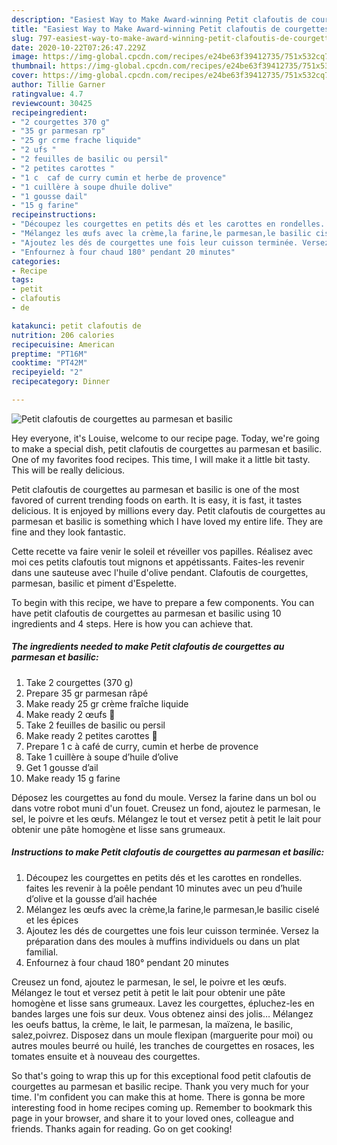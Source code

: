 ```yaml
---
description: "Easiest Way to Make Award-winning Petit clafoutis de courgettes au parmesan et basilic"
title: "Easiest Way to Make Award-winning Petit clafoutis de courgettes au parmesan et basilic"
slug: 797-easiest-way-to-make-award-winning-petit-clafoutis-de-courgettes-au-parmesan-et-basilic
date: 2020-10-22T07:26:47.229Z
image: https://img-global.cpcdn.com/recipes/e24be63f39412735/751x532cq70/petit-clafoutis-de-courgettes-au-parmesan-et-basilic-photo-principale-de-la-recette.jpg
thumbnail: https://img-global.cpcdn.com/recipes/e24be63f39412735/751x532cq70/petit-clafoutis-de-courgettes-au-parmesan-et-basilic-photo-principale-de-la-recette.jpg
cover: https://img-global.cpcdn.com/recipes/e24be63f39412735/751x532cq70/petit-clafoutis-de-courgettes-au-parmesan-et-basilic-photo-principale-de-la-recette.jpg
author: Tillie Garner
ratingvalue: 4.7
reviewcount: 30425
recipeingredient:
- "2 courgettes 370 g"
- "35 gr parmesan rp"
- "25 gr crme frache liquide"
- "2 ufs "
- "2 feuilles de basilic ou persil"
- "2 petites carottes "
- "1 c  caf de curry cumin et herbe de provence"
- "1 cuillère à soupe dhuile dolive"
- "1 gousse dail"
- "15 g farine"
recipeinstructions:
- "Découpez les courgettes en petits dés et les carottes en rondelles. faites les revenir à la poêle pendant 10 minutes avec un peu d’huile d’olive et la gousse d’ail hachée"
- "Mélangez les œufs avec la crème,la farine,le parmesan,le basilic ciselé et les épices"
- "Ajoutez les dés de courgettes une fois leur cuisson terminée. Versez la préparation dans des moules à muffins individuels ou dans un plat familial."
- "Enfournez à four chaud 180° pendant 20 minutes"
categories:
- Recipe
tags:
- petit
- clafoutis
- de

katakunci: petit clafoutis de 
nutrition: 206 calories
recipecuisine: American
preptime: "PT16M"
cooktime: "PT42M"
recipeyield: "2"
recipecategory: Dinner

---
```



![Petit clafoutis de courgettes au parmesan et basilic](https://img-global.cpcdn.com/recipes/e24be63f39412735/751x532cq70/petit-clafoutis-de-courgettes-au-parmesan-et-basilic-photo-principale-de-la-recette.jpg)

Hey everyone, it's Louise, welcome to our recipe page. Today, we're going to make a special dish, petit clafoutis de courgettes au parmesan et basilic. One of my favorites food recipes. This time, I will make it a little bit tasty. This will be really delicious.

Petit clafoutis de courgettes au parmesan et basilic is one of the most favored of current trending foods on earth. It is easy, it is fast, it tastes delicious. It is enjoyed by millions every day. Petit clafoutis de courgettes au parmesan et basilic is something which I have loved my entire life. They are fine and they look fantastic.

Cette recette va faire venir le soleil et réveiller vos papilles. Réalisez avec moi ces petits clafoutis tout mignons et appétissants. Faites-les revenir dans une sauteuse avec l&#39;huile d&#39;olive pendant. Clafoutis de courgettes, parmesan, basilic et piment d&#39;Espelette.


To begin with this recipe, we have to prepare a few components. You can have petit clafoutis de courgettes au parmesan et basilic using 10 ingredients and 4 steps. Here is how you can achieve that.

<!--inarticleads1-->

##### The ingredients needed to make Petit clafoutis de courgettes au parmesan et basilic:

1. Take 2 courgettes (370 g)
1. Prepare 35 gr parmesan râpé
1. Make ready 25 gr crème fraîche liquide
1. Make ready 2 œufs 🥚
1. Take 2 feuilles de basilic ou persil
1. Make ready 2 petites carottes 🥕
1. Prepare 1 c à café de curry, cumin et herbe de provence
1. Take 1 cuillère à soupe d’huile d’olive
1. Get 1 gousse d’ail
1. Make ready 15 g farine


Déposez les courgettes au fond du moule. Versez la farine dans un bol ou dans votre robot muni d&#39;un fouet. Creusez un fond, ajoutez le parmesan, le sel, le poivre et les œufs. Mélangez le tout et versez petit à petit le lait pour obtenir une pâte homogène et lisse sans grumeaux. 

<!--inarticleads2-->

##### Instructions to make Petit clafoutis de courgettes au parmesan et basilic:

1. Découpez les courgettes en petits dés et les carottes en rondelles. faites les revenir à la poêle pendant 10 minutes avec un peu d’huile d’olive et la gousse d’ail hachée
1. Mélangez les œufs avec la crème,la farine,le parmesan,le basilic ciselé et les épices
1. Ajoutez les dés de courgettes une fois leur cuisson terminée. Versez la préparation dans des moules à muffins individuels ou dans un plat familial.
1. Enfournez à four chaud 180° pendant 20 minutes


Creusez un fond, ajoutez le parmesan, le sel, le poivre et les œufs. Mélangez le tout et versez petit à petit le lait pour obtenir une pâte homogène et lisse sans grumeaux. Lavez les courgettes, épluchez-les en bandes larges une fois sur deux. Vous obtenez ainsi des jolis… Mélangez les oeufs battus, la crème, le lait, le parmesan, la maïzena, le basilic, salez,poivrez. Disposez dans un moule flexipan (marguerite pour moi) ou autres moules beurré ou huilé, les tranches de courgettes en rosaces, les tomates ensuite et à nouveau des courgettes. 

So that's going to wrap this up for this exceptional food petit clafoutis de courgettes au parmesan et basilic recipe. Thank you very much for your time. I'm confident you can make this at home. There is gonna be more interesting food in home recipes coming up. Remember to bookmark this page in your browser, and share it to your loved ones, colleague and friends. Thanks again for reading. Go on get cooking!

